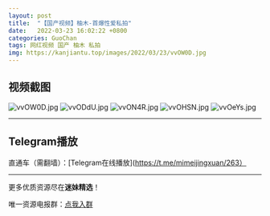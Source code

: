 ```yaml
---
layout: post
title:  "【国产视频】柚木-首爆性爱私拍"
date:   2022-03-23 16:02:22 +0800
categories: GuoChan
tags: 网红视频 国产 柚木 私拍
img: https://kanjiantu.top/images/2022/03/23/vvOW0D.jpg
---
```



## 视频截图

![vvOW0D.jpg](https://kanjiantu.top/images/2022/03/23/vvOW0D.jpg)
![vvODdU.jpg](https://kanjiantu.top/images/2022/03/23/vvODdU.jpg)
![vvON4R.jpg](https://kanjiantu.top/images/2022/03/23/vvON4R.jpg)
![vvOHSN.jpg](https://kanjiantu.top/images/2022/03/23/vvOHSN.jpg)
![vvOeYs.jpg](https://kanjiantu.top/images/2022/03/23/vvOeYs.jpg)

* * *
## Telegram播放

直通车（需翻墙）：[Telegram在线播放](https://t.me/mimeijingxuan/263）

* * *
更多优质资源尽在**迷妹精选**！

唯一资源电报群：[点我入群](https://t.me/mimeijingxuan)


